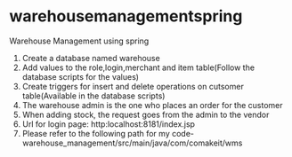 # warehousemanagementspring
Warehouse Management using spring

1. Create a database named warehouse 
2. Add values to the role,login,merchant and item table(Follow the database scripts for the values)
3. Create triggers for insert and delete operations on cutsomer table(Available in the database scripts) 
4. The warehouse admin is the one who places an order for the customer
5. When adding stock, the request goes from  the admin to the vendor
6. Url for login page: http:localhost:8181/index.jsp
7. Please refer to the following path for my code- warehouse_management/src/main/java/com/comakeit/wms
